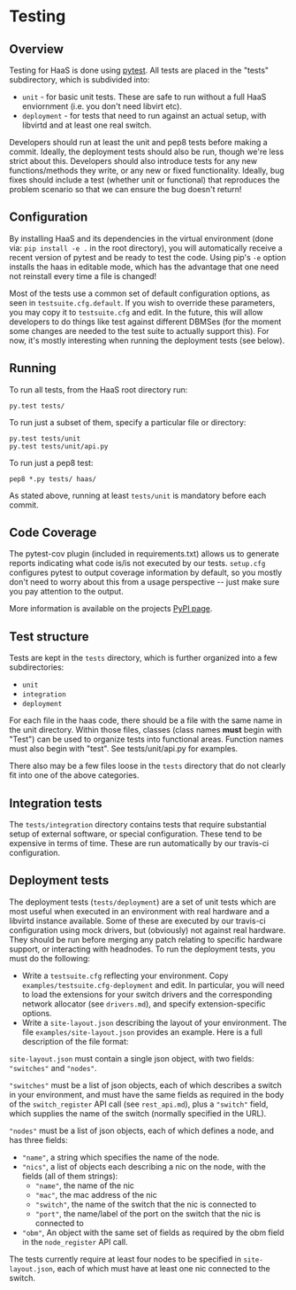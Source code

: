 # Testing

## Overview

Testing for HaaS is done using [pytest][1]. All tests
are placed in the "tests" subdirectory, which is subdivided into:

* `unit` - for basic unit tests. These are safe to run without a full HaaS enviornment (i.e. you don't need libvirt etc).
* `deployment` - for tests that need to run against an actual setup, with libvirtd and at least one real switch.

Developers should run at least the unit and pep8 tests before making a commit.
Ideally, the deployment tests should also be run, though we're less
strict about this. Developers should also introduce tests for any new
functions/methods they write, or any new or fixed functionality. Ideally,
bug fixes should include a test (whether unit or functional) that reproduces
the problem scenario so that we can ensure the bug doesn't return!

## Configuration

By installing HaaS and its dependencies in the virtual environment (done
via: `pip install -e .` in the root directory), you will automatically
receive a recent version of pytest and be ready to test the code. Using
pip's `-e` option installs the haas in editable mode, which has the
advantage that one need not reinstall every time a file is changed!

Most of the tests use a common set of default configuration options, as
seen in `testsuite.cfg.default`. If you wish to override these
parameters, you may copy it to `testsuite.cfg` and edit. In the future,
this will allow developers to do things like test against different
DBMSes (for the moment some changes are needed to the test suite to
actually support this). For now, it's mostly interesting when running
the deployment tests (see below).

## Running

To run all tests, from the HaaS root directory run:

    py.test tests/

To run just a subset of them, specify a particular file or directory:

    py.test tests/unit
    py.test tests/unit/api.py

To run just a pep8 test:

    pep8 *.py tests/ haas/

As stated above, running at least `tests/unit` is mandatory before each
commit.

## Code Coverage

The pytest-cov plugin (included in requirements.txt) allows us to
generate reports indicating what code is/is not executed by our tests.
`setup.cfg` configures pytest to output coverage information by default,
so you mostly don't need to worry about this from a usage perspective --
just make sure you pay attention to the output.

More information is available on the projects [PyPI page][2].

## Test structure

Tests are kept in the `tests` directory, which is further organized into
a few subdirectories:

* `unit`
* `integration`
* `deployment`

For each file in the haas code, there should be a file with the same name in
the unit directory. Within those files, classes (class names **must**
begin with "Test") can be used to organize tests into functional areas.
Function names must also begin with "test". See tests/unit/api.py for
examples.

There also may be a few files loose in the `tests` directory that do not
clearly fit into one of the above categories.

## Integration tests

The `tests/integration` directory contains tests that require
substantial setup of external software, or special configuration. These
tend to be expensive in terms of time. These are run automatically by
our travis-ci configuration.

## Deployment tests

The deployment tests (`tests/deployment`) are a set of unit tests which
are most useful when executed in an environment with real hardware and a
libvirtd instance available. Some of these are executed by our travis-ci
configuration using mock drivers, but (obviously) not against real
hardware. They should be run before merging any patch relating to
specific hardware support, or interacting with headnodes. To run the
deployment tests, you must do the following:

* Write a `testsuite.cfg` reflecting your environment. Copy
  `examples/testsuite.cfg-deployment` and edit. In particular, you will
  need to load the extensions for your switch drivers and the
  corresponding network allocator (see `drivers.md`), and specify
  extension-specific options.
* Write a `site-layout.json` describing the layout of your environment.
  The file `examples/site-layout.json` provides an example. Here is a
  full description of the file format:

`site-layout.json` must contain a single json object, with two fields:
`"switches"` and `"nodes"`.

`"switches"` must be a list of json objects, each of which describes a
switch in your environment, and must have the same fields as required in
the body of  the `switch_register` API call (see `rest_api.md`), plus a
`"switch"` field, which supplies the name of the switch (normally
specified in the URL).

`"nodes"` must be a list of json objects, each of which defines a node,
and has three fields:

* `"name"`, a string which specifies the name of the node.
* `"nics"`, a list of objects each describing a nic on the node, with the
  fields (all of them strings):
  * `"name"`, the name of the nic
  * `"mac"`, the mac address of the nic
  * `"switch"`, the name of the switch that the nic is connected to
  * `"port"`, the name/label of the port on the switch that the nic is
    connected to
* `"obm"`, An object with the same set of fields as required by the obm
  field in the `node_register` API call.

The tests currently require at least four nodes to be specified in
`site-layout.json`, each of which must have at least one nic connected
to the switch.

[1]: http://pytest.org/
[2]: https://pypi.python.org/pypi/pytest-cov
